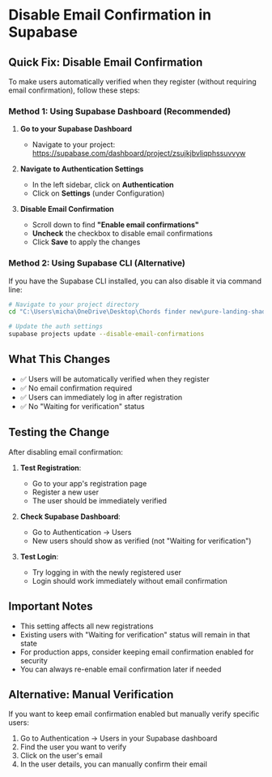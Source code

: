 # Disable Email Confirmation in Supabase

## Quick Fix: Disable Email Confirmation

To make users automatically verified when they register (without requiring email confirmation), follow these steps:

### Method 1: Using Supabase Dashboard (Recommended)

1. **Go to your Supabase Dashboard**
   - Navigate to your project: https://supabase.com/dashboard/project/zsujkjbvliqphssuvvyw

2. **Navigate to Authentication Settings**
   - In the left sidebar, click on **Authentication**
   - Click on **Settings** (under Configuration)

3. **Disable Email Confirmation**
   - Scroll down to find **"Enable email confirmations"**
   - **Uncheck** the checkbox to disable email confirmations
   - Click **Save** to apply the changes

### Method 2: Using Supabase CLI (Alternative)

If you have the Supabase CLI installed, you can also disable it via command line:

```bash
# Navigate to your project directory
cd "C:\Users\micha\OneDrive\Desktop\Chords finder new\pure-landing-shadcnui-template"

# Update the auth settings
supabase projects update --disable-email-confirmations
```

## What This Changes

- ✅ Users will be automatically verified when they register
- ✅ No email confirmation required
- ✅ Users can immediately log in after registration
- ✅ No "Waiting for verification" status

## Testing the Change

After disabling email confirmation:

1. **Test Registration**:
   - Go to your app's registration page
   - Register a new user
   - The user should be immediately verified

2. **Check Supabase Dashboard**:
   - Go to Authentication → Users
   - New users should show as verified (not "Waiting for verification")

3. **Test Login**:
   - Try logging in with the newly registered user
   - Login should work immediately without email confirmation

## Important Notes

- This setting affects all new registrations
- Existing users with "Waiting for verification" status will remain in that state
- For production apps, consider keeping email confirmation enabled for security
- You can always re-enable email confirmation later if needed

## Alternative: Manual Verification

If you want to keep email confirmation enabled but manually verify specific users:

1. Go to Authentication → Users in your Supabase dashboard
2. Find the user you want to verify
3. Click on the user's email
4. In the user details, you can manually confirm their email
